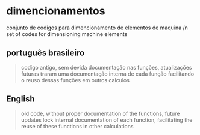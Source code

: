 # dimencionamentos
 conjunto de codigos para dimencionamento de elementos de maquina /n
 set of codes for dimensioning machine elements

 ## português brasileiro
 >codigo antigo, sem devida documentação nas funções, atualizações futuras traram uma documentação interna de cada função facilitando o reuso dessas funções em outros calculos


 ## English
 >old code, without proper documentation of the functions, future updates lock internal documentation of each function, facilitating the reuse of these functions in other calculations